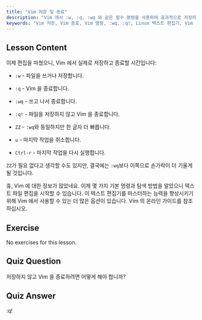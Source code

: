 ```yaml
---
title: "Vim 저장 및 종료"
description: "Vim 에서 :w, :q, :wq 와 같은 필수 명령을 사용하여 효과적으로 저장하고 종료하는 방법을 배웁니다. 효율적인 텍스트 편집을 위한 기본적인 Vim 작업을 마스터하세요."
keywords: "Vim 저장, Vim 종료, Vim 명령, :wq, :q!, Linux 텍스트 편집기, Vim 튜토리얼, 초보자 Vim"
---
```


## Lesson Content

이제 편집을 마쳤으니, Vim 에서 실제로 저장하고 종료할 시간입니다:

- `:w` - 파일을 쓰거나 저장합니다.
- `:q` - Vim 을 종료합니다.
- `:wq` - 쓰고 나서 종료합니다.
- `:q!` - 파일을 저장하지 않고 Vim 을 종료합니다.
- `ZZ` - `:wq`와 동일하지만 한 글자 더 빠릅니다.

- `u` - 마지막 작업을 취소합니다.
- `Ctrl-r` - 마지막 작업을 다시 실행합니다.

`ZZ`가 필요 없다고 생각할 수도 있지만, 결국에는 `:wq`보다 이쪽으로 손가락이 더 기울게 될 것입니다.

휴, Vim 에 대한 정보가 많았네요. 이제 몇 가지 기본 명령과 탐색 방법을 알았으니 텍스트 파일 편집을 시작할 수 있습니다. 이 텍스트 편집기를 마스터하는 능력을 향상시키기 위해 Vim 에서 사용할 수 있는 더 많은 옵션이 있습니다. Vim 의 온라인 가이드를 참조하십시오.

## Exercise

No exercises for this lesson.

## Quiz Question

저장하지 않고 Vim 을 종료하려면 어떻게 해야 합니까?

## Quiz Answer

:q!
